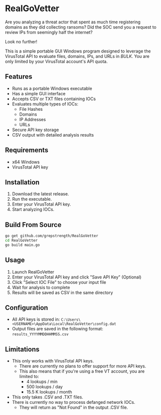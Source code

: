 # RealGoVetter

Are you analyzing a threat actor that spent as much time registering domains as they did collecting ransoms? 
Did the SOC send you a request to review IPs from seemingly half the internet? 

Look no further!

This is a simple portable GUI Windows program designed to leverage the VirusTotal API to evaluate files, domains, IPs, and URLs in *BULK*. You are only limited by your VirusTotal account's API quota. 

## Features

- Runs as a portable Windows executable 
- Has a simple GUI interface
- Accepts CSV or TXT files containing IOCs
- Evaluates multiple types of IOCs:
  - File Hashes
  - Domains
  - IP Addresses
  - URLs
- Secure API key storage
- CSV output with detailed analysis results

## Requirements

- x64 Windows 
- VirusTotal API key

## Installation

1. Download the latest release.
2. Run the executable.
3. Enter your VirusTotal API key.
4. Start analyzing IOCs.

## Build From Source
```bash
go get github.com/grepstrength/RealGoVetter
cd RealGoVetter
go build main.go
```
## Usage

1. Launch RealGoVetter
2. Enter your VirusTotal API key and click "Save API Key" (Optional)
3. Click "Select IOC File" to choose your input file
4. Wait for analysis to complete
5. Results will be saved as CSV in the same directory

## Configuration

- All API keys is stored in: `C:\Users\<USERNAME>\AppData\Local\RealGoVetter\config.dat`
- Output files are saved in the following format: `results_YYYYMMDDHHMMSS.csv`

## Limitations

- This only works with VirusTotal API keys. 
  - There are currently no plans to offer support for more API keys. 
  - This also means that if you're using a free VT account, you are limited to:
    - 4 lookups / min 
    - 500 lookups / day 
    - 15.5 K lookups / month 
- This only takes .CSV and .TXT files. 
- There is currently no way to process defanged network IOCs. 
  - They will return as "Not Found" in the output .CSV file. 